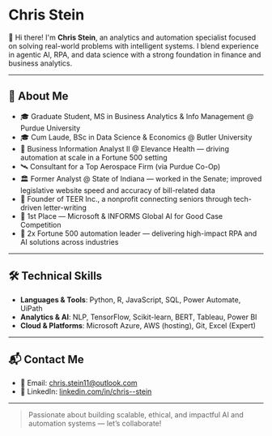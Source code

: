 # Chris Stein

👋 Hi there! I'm **Chris Stein**, an analytics and automation specialist focused on solving real-world problems with intelligent systems. I blend experience in agentic AI, RPA, and data science with a strong foundation in finance and business analytics.

---

## 🚀 About Me

- 🎓 Graduate Student, MS in Business Analytics & Info Management @ Purdue University  
- 🎓 Cum Laude, BSc in Data Science & Economics @ Butler University  
- 💼 Business Information Analyst II @ Elevance Health — driving automation at scale in a Fortune 500 setting  
- 🛰️ Consultant for a Top Aerospace Firm (via Purdue Co-Op)  
- 🏛️ Former Analyst @ State of Indiana — worked in the Senate; improved legislative website speed and accuracy of bill-related data  
- 🌱 Founder of TEER Inc., a nonprofit connecting seniors through tech-driven letter-writing  
- 🧠 1st Place — Microsoft & INFORMS Global AI for Good Case Competition  
- 🏢 2x Fortune 500 automation leader — delivering high-impact RPA and AI solutions across industries  

---

## 🛠️ Technical Skills

- **Languages & Tools**: Python, R, JavaScript, SQL, Power Automate, UiPath  
- **Analytics & AI**: NLP, TensorFlow, Scikit-learn, BERT, Tableau, Power BI  
- **Cloud & Platforms**: Microsoft Azure, AWS (hosting), Git, Excel (Expert)  

---

## 📬 Contact Me

- 📧 Email: [chris.stein11@outlook.com](mailto:chris.stein11@outlook.com)  
- 🔗 LinkedIn: [linkedin.com/in/chris--stein](https://linkedin.com/in/chris--stein)

---

> Passionate about building scalable, ethical, and impactful AI and automation systems — let’s collaborate!

